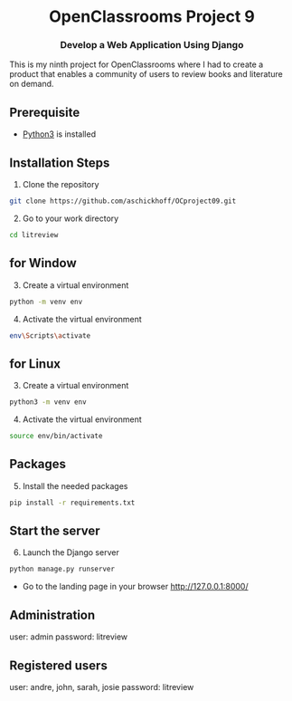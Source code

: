 <h1 align="center">OpenClassrooms Project 9</h1>
<h3 align="center">Develop a Web Application Using Django</h3>

<p align="left">This is my ninth project for OpenClassrooms where I had to create a product that enables a community of users to review books and literature on demand.</p>

## Prerequisite

- [Python3](https://www.python.org/ "Python") is installed

## Installation Steps

1. Clone the repository

```Bash
git clone https://github.com/aschickhoff/OCproject09.git
```

2. Go to your work directory
```Bash
cd litreview
```

## for Window
3. Create a virtual environment
```Bash
python -m venv env
```

4. Activate the virtual environment
```Bash
env\Scripts\activate
```

## for Linux
3. Create a virtual environment
```Bash
python3 -m venv env
```

4. Activate the virtual environment
```Bash
source env/bin/activate 
```

## Packages

5. Install the needed packages
```Bash
pip install -r requirements.txt
```
## Start the server

6. Launch the Django server
```Bash
python manage.py runserver
```

- Go to the landing page in your browser http://127.0.0.1:8000/

## Administration
user: admin 
password: litreview

## Registered users
user: andre, john, sarah, josie 
password: litreview

